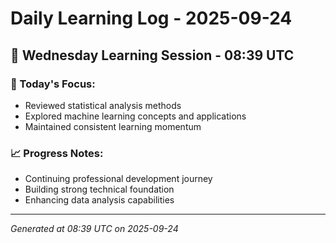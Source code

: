 # Daily Learning Log - 2025-09-24

## 📅 Wednesday Learning Session - 08:39 UTC

### 🎯 Today's Focus:
- Reviewed statistical analysis methods
- Explored machine learning concepts and applications
- Maintained consistent learning momentum

### 📈 Progress Notes:
- Continuing professional development journey
- Building strong technical foundation
- Enhancing data analysis capabilities

---
*Generated at 08:39 UTC on 2025-09-24*
